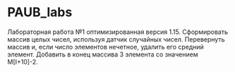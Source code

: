# PAUB_labs
 Лабораторная работа №1 оптимизированная версия
1.15. Сформировать массив целых чисел, используя датчик случайных чисел. Перевернуть массив и, если число элементов нечетное, удалить его средний элемент. Добавить в конец массива 3 элемента со значением M[I+10]-2.
